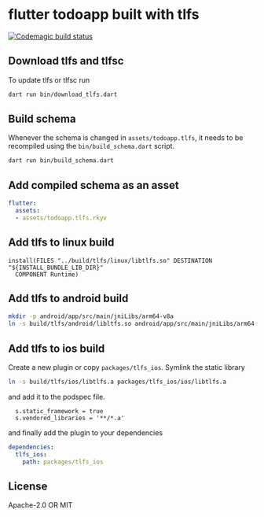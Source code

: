 # flutter todoapp built with tlfs

[![Codemagic build status](https://api.codemagic.io/apps/61acd64d3f5cef2c891fe020/61acd64d3f5cef2c891fe01f/status_badge.svg)](https://codemagic.io/apps/61acd64d3f5cef2c891fe020/61acd64d3f5cef2c891fe01f/latest_build)

## Download tlfs and tlfsc

To update tlfs or tlfsc run

```sh
dart run bin/download_tlfs.dart
```

## Build schema

Whenever the schema is changed in `assets/todoapp.tlfs`, it needs to be recompiled using
the `bin/build_schema.dart` script.

```sh
dart run bin/build_schema.dart
```

## Add compiled schema as an asset

```yaml
flutter:
  assets:
  - assets/todoapp.tlfs.rkyv
```

## Add tlfs to linux build

```
install(FILES "../build/tlfs/linux/libtlfs.so" DESTINATION "${INSTALL_BUNDLE_LIB_DIR}"
  COMPONENT Runtime)
```

## Add tlfs to android build

```sh
mkdir -p android/app/src/main/jniLibs/arm64-v8a
ln -s build/tlfs/android/libltfs.so android/app/src/main/jniLibs/arm64-v8a/libtlfs.so
```

## Add tlfs to ios build

Create a new plugin or copy `packages/tlfs_ios`. Symlink the static library

```sh
ln -s build/tlfs/ios/libtlfs.a packages/tlfs_ios/ios/libtlfs.a
```

and add it to the podspec file.

```
  s.static_framework = true
  s.vendored_libraries = '**/*.a'
```

and finally add the plugin to your dependencies

```yaml
dependencies:
  tlfs_ios:
    path: packages/tlfs_ios
```


## License
Apache-2.0 OR MIT
